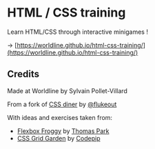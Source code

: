 # HTML / CSS training

Learn HTML/CSS through interactive minigames !

→ [https://worldline.github.io/html-css-training/](https://worldline.github.io/html-css-training/)

## Credits

Made at Worldline by Sylvain Pollet-Villard

From a fork of [CSS diner](https://flukeout.github.io/) by [@flukeout](http://www.twitter.com/flukeout)

With ideas and exercises taken from:
- [Flexbox Froggy](https://flexboxfroggy.com/) by [Thomas Park](https://github.com/thomaspark)
- [CSS Grid Garden](https://cssgridgarden.com/) by [Codepip](https://codepip.com)